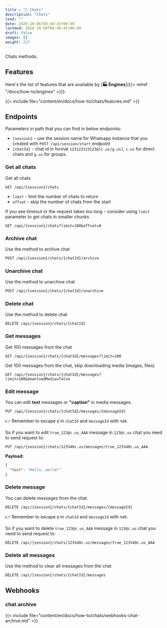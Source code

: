 ```yaml
---
title : "💬 Chats"
description: "Chats"
lead: ""
date: 2020-10-06T08:48:45+00:00
lastmod: 2020-10-06T08:48:45+00:00
draft: false
images: []
weight: 227
---
```


Chats methods.

## Features
Here's the list of features that are available by [**🏭 Engines**]({{< relref "/docs/how-to/engines" >}}):

{{< include file="content/en/docs/how-to/chats/features.md" >}}

## Endpoints
Parameters in path that you can find in below endpoints:
- `{session}` - use the session name for Whatsapp instance that you created with `POST /api/session/start` endpoint
- `{chatId}` - chat id in format `123123123123@[c.us|g.us]`, `c.us` for direct chats and `g.us` for groups.

### Get all chats
Get all chats 
```
GET /api/{session}/chats
```
- `limit` - limit the number of chats to return
- `offset` - skip the number of chats from the start

If you see timeout or the request takes too long - consider using `limit` parameter to get chats in smaller chunks

```
GET /api/{session}/chats?limit=100&offset=0
```

### Archive chat

Use the method to archive chat
```bash
POST /api/{session}/chats/{chatId}/archive
```

### Unarchive chat

Use the method to unarchive chat

```bash
POST /api/{session}/chats/{chatId}/unarchive
```

### Delete chat
Use the method to delete chat

`DELETE /api/{session}/chats/{chatId}`


### Get messages
Get 100 messages from the chat

`GET /api/{session}/chats/{chatId}/messages?limit=100`


Get 100 messages from the chat, skip downloading media (images, files)

`GET /api/{session}/chats/{chatId}/messages?limit=100&downloadMedia=false`

### Edit message
You can edit **text** messages or **"caption"** in media messages.

```
PUT /api/{session}/chats/{chatId}/messages/{messageId}
```
👉 Remember to escape `@` in `chatId` and `messageId` with `%40`.

So if you want to edit `true_123@c.us_AAA` message in `123@c.us` chat you need to send request to:
```
PUT /api/{session}/chats/123%40c.us/messages/true_123%40c.us_AAA
```

**Payload:**
```json
{
  "text": "Hello, world!"
}
```

### Delete message
You can delete messages from the chat.

```
DELETE /api/{session}/chats/{chatId}/messages/{messageId}
```

👉 Remember to escape `@` in `chatId` and `messageId` with `%40`.

So if you want to delete `true_123@c.us_AAA` message in `123@c.us` chat you need to send request to:
```
DELETE /api/{session}/chats/123%40c.us/messages/true_123%40c.us_AAA
```

### Delete all messages
Use the method to clear all messages from the chat

`DELETE /api/{session}/chats/{chatId}/messages`

## Webhooks
### chat.archive
{{< include file="content/en/docs/how-to/chats/webhooks-chat-archive.md" >}}

